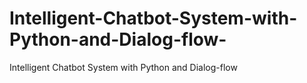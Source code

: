 # Intelligent-Chatbot-System-with-Python-and-Dialog-flow-
Intelligent Chatbot System with Python and Dialog-flow 
